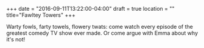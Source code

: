 +++
date = "2016-09-11T13:22:00-04:00"
draft = true
location = ""
title="Fawltey Towers"
+++

Warty fowls, farty towels, flowery twats: come watch every episode of the greatest comedy TV show ever made. Or come argue with Emma about why it's not!
